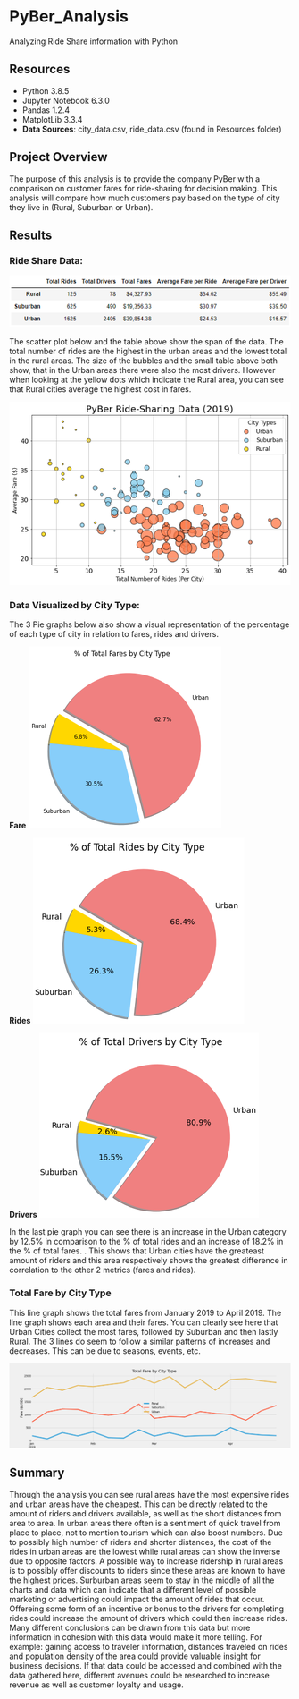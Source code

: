 # PyBer_Analysis
Analyzing Ride Share information with Python

## Resources
- Python 3.8.5
- Jupyter Notebook 6.3.0
- Pandas 1.2.4 
- MatplotLib 3.3.4
- **Data Sources**: city_data.csv, ride_data.csv (found in Resources folder)

## Project Overview
The purpose of this analysis is to provide the company PyBer with a comparison on customer fares for ride-sharing for decision making. This analysis will compare how much customers pay based on the type of city they live in (Rural, Suburban or Urban). 

## Results

### **Ride Share Data**: 
![](Resources/Ride_Data.PNG)

The scatter plot below and the table above show the span of the data. The total number of rides are the highest in the urban areas and the lowest total in the rural areas. The size of the bubbles and the small table above both show, that in the Urban areas there were also the most drivers. However when looking at the yellow dots which indicate the Rural area, you can see that Rural cities average the highest cost in fares. 

![](Resources/Pyber_ride_sharing_data_2019.PNG)

### **Data Visualized by City Type**:

The 3 Pie graphs below also show a visual representation of the percentage of each type of city in relation to fares, rides and drivers. 

**Fare**
![](Resources/Pie_1.PNG)

**Rides**
![](Resources/Pie_2.PNG)

**Drivers**
![](Resources/Pie_3.PNG)

In the last pie graph you can see there is an increase in the Urban category by 12.5% in comparison to the % of total rides and an increase of 18.2% in the % of total fares. . This shows that Urban cities have the greateast amount of riders and this area respectively shows the greatest difference in correlation to the other 2 metrics (fares and rides).

### Total Fare by City Type

This line graph shows the total fares from January 2019 to April 2019. The line graph shows each area and their fares. You can clearly see here that Urban Cities collect the most fares, followed by Suburban and then lastly Rural. The 3 lines do seem to follow a similar patterns of increases and decreases. This can be due to seasons, events, etc. 

![](Resources/Total_fare_by_city_type.png)

## Summary

Through the analysis you can see rural areas have the most expensive rides and urban areas have the cheapest. This can be directly related to the amount of riders and drivers available, as well as the short distances from area to area. In urban areas there often is a sentiment of quick travel from place to place, not to mention tourism which can also boost numbers. Due to possibly high number of riders and shorter distances, the cost of the rides in urban areas are the lowest while rural areas can show the inverse due to opposite factors. A possible way to increase ridership in rural areas is to possibly offer discounts to riders since these areas are known to have the highest prices. Surburban areas seem to stay in the middle of all the charts and data which can indicate that a different level of possible marketing or advertising could impact the amount of rides that occur. Offereing some form of an incentive or bonus to the drivers for completing rides could increase the amount of drivers which could then increase rides. Many different conclusions can be drawn from this data but more information in cohesion with this data would make it more telling. For example: gaining access to traveler information, distances traveled on rides and population density of the area could provide valuable insight for business decisions. If that data could be accessed and combined with the data gathered here, different avenues could be researched to increase revenue as well as customer loyalty and usage. 


